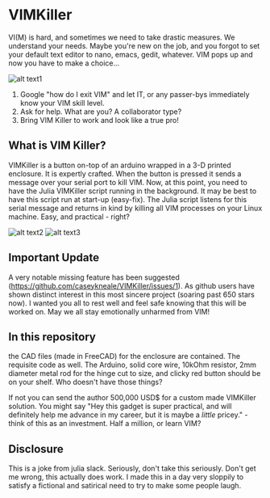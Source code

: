 # VIMKiller

VI(M) is hard, and sometimes we need to take drastic measures. We understand your needs.
Maybe you're new on the job, and you forgot to set your default text editor to nano, emacs,
gedit, whatever. VIM pops up and now you have to make a choice...

![alt text1](https://raw.githubusercontent.com/caseykneale/VIMKiller/master/pictures/screen.png)

1) Google "how do I exit VIM" and let IT, or any passer-bys immediately know your VIM skill level.
2) Ask for help. What are you? A collaborator type?
3) Bring VIM Killer to work and look like a true pro!

## What is VIM Killer?
VIMKiller is a button on-top of an arduino wrapped in a 3-D printed enclosure. It is expertly crafted.
When the button is pressed it sends a message over your serial port to kill VIM. Now, at this point,
you need to have the Julia VIMKiller script running in the background. It may be best to have this script run at start-up (easy-fix). The Julia script listens for this serial message and returns in kind by killing all VIM processes on your Linux machine. Easy, and practical - right?

![alt text2](https://raw.githubusercontent.com/caseykneale/VIMKiller/master/pictures/protectedbtn.jpg) ![alt text3](https://raw.githubusercontent.com/caseykneale/VIMKiller/master/pictures/ready.jpg)

## Important Update
A very notable missing feature has been suggested (https://github.com/caseykneale/VIMKiller/issues/1). As github users have shown distinct interest in this most sincere project (soaring past 650 stars now). I wanted you all to rest well and feel safe knowing that this will be worked on. May we all stay emotionally unharmed from VIM!

## In this repository
the CAD files (made in FreeCAD) for the enclosure are contained. The requisite code as well. The Arduino, solid core wire, 10kOhm resistor, 2mm diameter metal rod for the hinge cut to size, and clicky red button should be on your shelf. Who doesn't have those things?

If not you can send the author 500,000 USD$ for a custom made VIMKiller solution. You might say "Hey this gadget is super practical, and will definitely help me advance in my career, but it is maybe a *little* pricey." - think of this as an investment. Half a million, or learn VIM? 

## Disclosure
This is a joke from julia slack. Seriously, don't take this seriously. Don't get me wrong, this actually does work. I made this in a day very sloppily to satisfy a fictional and satirical need to try to make some people laugh.

